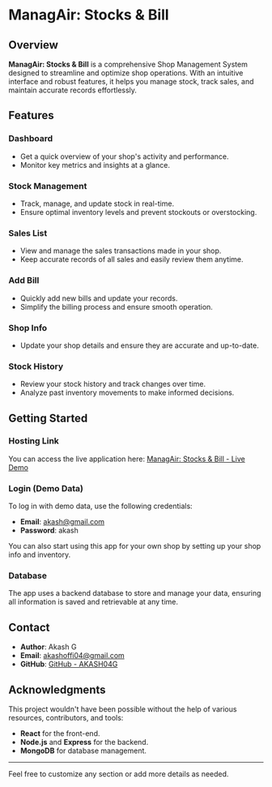 # ManagAir: Stocks & Bill

## Overview
**ManagAir: Stocks & Bill** is a comprehensive Shop Management System designed to streamline and optimize shop operations. With an intuitive interface and robust features, it helps you manage stock, track sales, and maintain accurate records effortlessly.

## Features

### Dashboard
- Get a quick overview of your shop's activity and performance.
- Monitor key metrics and insights at a glance.

### Stock Management
- Track, manage, and update stock in real-time.
- Ensure optimal inventory levels and prevent stockouts or overstocking.

### Sales List
- View and manage the sales transactions made in your shop.
- Keep accurate records of all sales and easily review them anytime.

### Add Bill
- Quickly add new bills and update your records.
- Simplify the billing process and ensure smooth operation.

### Shop Info
- Update your shop details and ensure they are accurate and up-to-date.

### Stock History
- Review your stock history and track changes over time.
- Analyze past inventory movements to make informed decisions.

## Getting Started

### Hosting Link
You can access the live application here:
[ManagAir: Stocks & Bill - Live Demo](https://manag-air-stocks-sales-managing-app.vercel.app/)

### Login (Demo Data)
To log in with demo data, use the following credentials:
- **Email**: akash@gmail.com
- **Password**: akash

You can also start using this app for your own shop by setting up your shop info and inventory.

### Database
The app uses a backend database to store and manage your data, ensuring all information is saved and retrievable at any time.

## Contact

- **Author**: Akash G
- **Email**: [akashoffi04@gmail.com](mailto:akashoffi04@gmail.com)
- **GitHub**: [GitHub - AKASH04G](https://github.com/AKASH04G)

## Acknowledgments
This project wouldn't have been possible without the help of various resources, contributors, and tools:
- **React** for the front-end.
- **Node.js** and **Express** for the backend.
- **MongoDB** for database management.

---

Feel free to customize any section or add more details as needed.